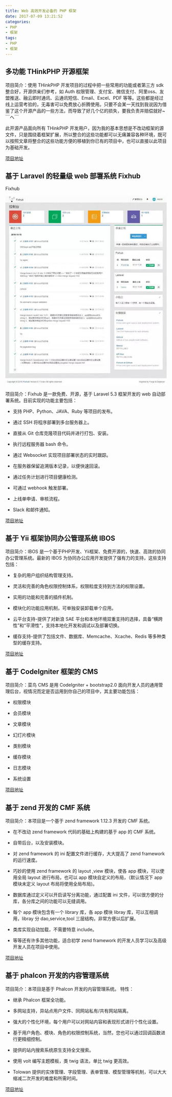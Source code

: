 ```yaml
---
title: Web 高效开发必备的 PHP 框架
date: 2017-07-09 13:21:52
categories: 
- PHP
- 框架
tags:
- PHP
- 框架
---
```

## 多功能 THinkPHP 开源框架
项目简介：使用 THinkPHP 开发项目的过程中把一些常用的功能或者第三方 sdk 整合好，开源供亲们参考，如 Auth 权限管理、支付宝、微信支付、阿里oss、友盟推送、融云即时通讯、云通讯短信、Email、Excel、PDF 等等。这些都是经过线上运营考验的，无毒害可以免费放心折腾使用。只要不会某一天找到我说因为借鉴了这个开源产品的一些方法，而导致了好几个亿的损失，要我负责并赔偿就好~ ￣へ￣

此开源产品面向所有 THinkPHP 开发用户，因为我的基本思想是不改动框架的源文件，只是围绕着框架扩展，所以整合的这些功能都可以无痛兼容各种环境，既可以按照文章将整合的这些功能方便的移植到你已有的项目中，也可以直接以此项目为基础开发。

[项目地址](http://git.oschina.net/shuaibai123/thinkphp-bjyadmin)



## 基于 Laravel 的轻量级 web 部署系统 Fixhub

Fixhub

![](/uploads/framework.jpg)

项目简介：Fixhub 是一款免费、开源，基于 Laravel 5.3 框架开发的 web 自动部署系统。目前实现的功能主要包括：

- 支持 PHP、Python、JAVA、Ruby 等项目的发布。

- 通过 SSH 将程序部署到多台服务器上。

- 直接从 Git 仓库克隆项目代码并进行打包、安装。

- 执行远程服务器 bash 命令。

- 通过 Websocket 实现项目部署状态的实时跟踪。

- 在服务器保留追溯版本记录，以便快速回滚。

- 通过任务计划进行项目健康检测。

- 可通过 webhook 触发部署。

- 上线单申请、审核流程。

- Slack 和邮件通知。

[项目地址](http://git.oschina.net/Fixhub/Fixhub)




## 基于 Yii 框架协同办公管理系统 IBOS

项目简介：IBOS 是一个基于PHP开发、Yii框架、免费开源的，快速、高效的协同办公管理系统。最新的 IBOS 为协同办公应用开发提供了强有力的支持，这些支持包括：

- 复杂的用户组织结构管理支持。

- 灵活和完善的角色权限控制体系，权限粒度支持到方法的权限设置。

- 实用的功能和完善的插件机制。

- 模块化的功能应用机制，可单独安装卸载单个应用。

- 云平台支持-提供了对新浪 SAE 平台和本地环境双重支持的选择，具备“横跨性”和“平滑性”，支持本地化开发和调试以及部署切换。

- 缓存支持-提供了包括文件、数据库、Memcache、Xcache、Redis 等多种类型的缓存支持。

[项目地址](http://git.oschina.net/ibos/IBOS)



## 基于 CodeIgniter 框架的 CMS

项目简介：菜鸟 CMS 是用 CodeIgniter + bootstrap2.0 面向开发人员的通用管理后台，视情况而定是否运用到你自己的项目中，其主要功能包括：

- 权限模块

- 会员模块

- 文章模块

- 幻灯片模块

- 类别模块

- 缓存模块

- 日志模块

- 系统设置

[项目地址](http://git.oschina.net/eryang/CNCMS)




## 基于 zend 开发的 CMF 系统

项目简介：本项目是一个基于 zend framework 1.12.3 开发的 CMF 系统。

- 在不改动 zend framework 代码的基础上构建的基于 app 的 CMF 系统。

- 自带后台，以及安装模块。

- 对 zend framework 的 ini 配置文件进行缓存，大大提高了 zend framework 的运行速度。

- 巧妙的使用 zend framework 的 layout ,view 模块，使各 app 模块，可以使用全局 layout 进行布局，也可以 app 模块自定义的布局，（默认情况下 app 模块未定义 layout 布局将使用全局布局)。

- 数据库通过定义可以开启读写分离功能，通过配置 ini 文件，可以很方便的分库，各分库之间的功能可以无缝调用。

- 每个 app 模块包含有一个 library 库，各 app 模块 libray 库，可以互相调用，libray 分 dao,service,tool 三层结构，非常方便以后扩展。

- 类库实现自动加载，不需要特意 include。

- 等等还有许多其他功能，适合初学 zend framework 的开发人员学习以及高级开发人员在项目中使用。

[项目地址](http://git.oschina.net/wangkaihui/mycmf)




## 基于 phalcon 开发的内容管理系统

项目简介：本项目是基于 Phalcon 开发的内容管理系统。 特性：

- 继承 Phalcon 框架全功能。

- 多网站支持，异站点用户文件、同网站私有/共有网站隔离。

- 强大的个性化环境，每个用户可以对网站内容和表现形式进行个性化设置。

- 基于用户角色、模块、角色的权限控制系统，当然，您也可以通过回调函数进行更精细控制。

- 提供的站内搜索系统原生支持全文搜索。

- 使用 volt 编写主题模板，类 twig 语法，单比 twig 更高效。

- Tolowan 提供的实体管理、字段管理、表单管理、模型管理等机制，可以大大缩减二次开发的难度和所需时间。

[项目地址](http://git.oschina.net/itdashu/Tolowan)